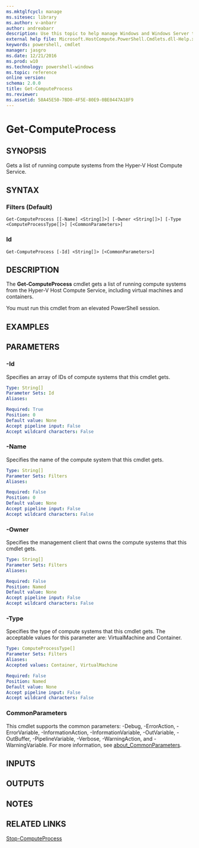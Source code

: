 ```yaml
---
ms.mktglfcycl: manage
ms.sitesec: library
ms.author: v-anbarr
author: andreabarr
description: Use this topic to help manage Windows and Windows Server technologies with Windows PowerShell.
external help file: Microsoft.HostCompute.PowerShell.Cmdlets.dll-Help.xml
keywords: powershell, cmdlet
manager: jasgro
ms.date: 12/21/2016
ms.prod: w10
ms.technology: powershell-windows
ms.topic: reference
online version: 
schema: 2.0.0
title: Get-ComputeProcess
ms.reviewer:
ms.assetid: 58A45E50-7BD0-4F5E-80E9-0BE0447A18F9
---
```


# Get-ComputeProcess

## SYNOPSIS
Gets a list of running compute systems from the Hyper-V Host Compute Service.

## SYNTAX

### Filters (Default)
```
Get-ComputeProcess [[-Name] <String[]>] [-Owner <String[]>] [-Type <ComputeProcessType[]>] [<CommonParameters>]
```

### Id
```
Get-ComputeProcess [-Id] <String[]> [<CommonParameters>]
```

## DESCRIPTION
The **Get-ComputeProcess** cmdlet gets a list of running compute systems from the Hyper-V Host Compute Service, including virtual machines and containers.

You must run this cmdlet from an elevated PowerShell session.

## EXAMPLES


## PARAMETERS

### -Id
Specifies an array of IDs of compute systems that this cmdlet gets.

```yaml
Type: String[]
Parameter Sets: Id
Aliases: 

Required: True
Position: 0
Default value: None
Accept pipeline input: False
Accept wildcard characters: False
```

### -Name
Specifies the name of the compute system that this cmdlet gets.

```yaml
Type: String[]
Parameter Sets: Filters
Aliases: 

Required: False
Position: 0
Default value: None
Accept pipeline input: False
Accept wildcard characters: False
```

### -Owner
Specifies the management client that owns the compute systems that this cmdlet gets.

```yaml
Type: String[]
Parameter Sets: Filters
Aliases: 

Required: False
Position: Named
Default value: None
Accept pipeline input: False
Accept wildcard characters: False
```

### -Type
Specifies the type of compute systems that this cmdlet gets.
The acceptable values for this parameter are: VirtualMachine and Container.

```yaml
Type: ComputeProcessType[]
Parameter Sets: Filters
Aliases: 
Accepted values: Container, VirtualMachine

Required: False
Position: Named
Default value: None
Accept pipeline input: False
Accept wildcard characters: False
```

### CommonParameters
This cmdlet supports the common parameters: -Debug, -ErrorAction, -ErrorVariable, -InformationAction, -InformationVariable, -OutVariable, -OutBuffer, -PipelineVariable, -Verbose, -WarningAction, and -WarningVariable. For more information, see [about_CommonParameters](http://go.microsoft.com/fwlink/?LinkID=113216).

## INPUTS

## OUTPUTS

## NOTES

## RELATED LINKS

[Stop-ComputeProcess](./Stop-ComputeProcess.md)

